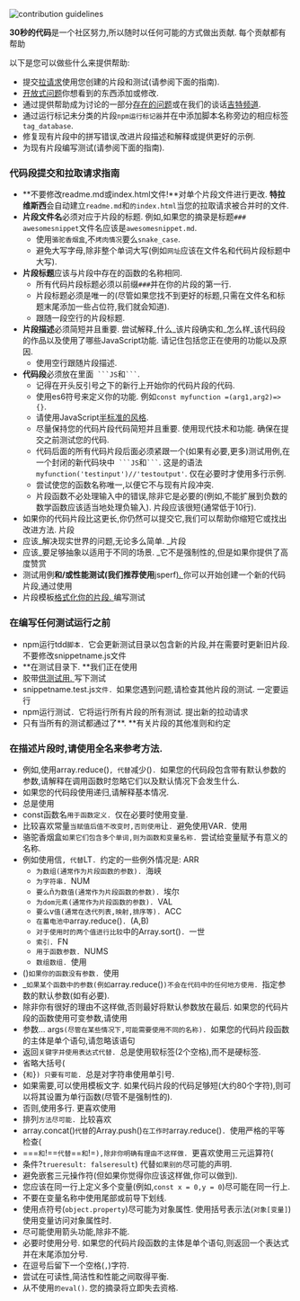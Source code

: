 ![contribution guidelines](https://i.imgur.com/8Wk9nat.png)

**30秒的代码**是一个社区努力,所以随时以任何可能的方式做出贡献. 每个贡献都有帮助

以下是您可以做些什么来提供帮助: 

-   提交[拉请求](https://github.com/Chalarangelo/30-seconds-of-code/pulls)使用您创建的片段和测试(请参阅下面的指南). 
-   [开放式问题](https://github.com/Chalarangelo/30-seconds-of-code/issues/new)你想看到的东西添加或修改. 
-   通过提供帮助成为讨论的一部分[存在的问题](https://github.com/Chalarangelo/30-seconds-of-code/issues)或在我们的谈话[吉特频道](https://gitter.im/30-seconds-of-code/Lobby). 
-   通过运行标记未分类的片段`npm运行标记器`并在中添加脚本名称旁边的相应标签`tag_database`. 
-   修复现有片段中的拼写错误,改进片段描述和解释或提供更好的示例. 
-   为现有片段编写测试(请参阅下面的指南). 

### 代码段提交和拉取请求指南

-   **不要修改readme.md或index.html文件!**对单个片段文件进行更改. **特拉维斯西**会自动建立`readme.md`和`的index.html`当您的拉取请求被合并时的文件. 
-   **片段文件名**必须对应于片段的标题. 例如,如果您的摘录是标题`### awesomesnippet`文件名应该是`awesomesnippet.md`. 
    -   使用`骆驼香烟盒`,不`烤肉情况`要么`snake_case`. 
    -   避免大写字母,除非整个单词大写(例如`网址`应该在文件名和代码片段标题中大写). 
-   **片段标题**应该与片段中存在的函数的名称相同. 
    -   所有代码片段标题必须以前缀`###`并在你的片段的第一行. 
    -   片段标题必须是唯一的(尽管如果您找不到更好的标题,只需在文件名和标题末尾添加一些占位符,我们就会知道). 
    -   跟随一段空行的片段标题. 
-   **片段描述**必须简短并且重要. 尝试解释_什么_该片段确实和_怎么样_该代码段的作品以及使用了哪些JavaScript功能. 请记住包括您正在使用的功能以及原因. 
    -   使用空行跟随片段描述. 
-   **代码段**必须放在里面```` ```JS````和```` ``` ````. 
    -   记得在开头反引号之下的新行上开始你的代码片段的代码. 
    -   使用es6符号来定义你的功能. 例如`const myfunction =(arg1,arg2)=> {}`. 
    -   请使用JavaScript[半标准的风格](https://github.com/Flet/semistandard). 
    -   尽量保持您的代码片段代码简短并且重要. 使用现代技术和功能. 确保在提交之前测试您的代码. 
    -   代码后面的所有代码片段后面必须紧跟一个(如果有必要,更多)测试用例,在一个封闭的新代码块中```` ```JS````和```` ``` ````. 这是的语法`myfunction('testinput')//'testoutput'`. 仅在必要时才使用多行示例. 
    -   尝试使您的函数名称唯一,以便它不与现有片段冲突. 
    -   片段函数不必处理输入中的错误,除非它是必要的(例如,不能扩展到负数的数学函数应该适当地处理负输入). 片段应该很短(通常低于10行). 
-   如果你的代码片段比这更长,你仍然可以提交它,我们可以帮助你缩短它或找出改进方法. 片段
-   应该_解决现实世界的问题,无论多么简单. _片段
-   应该_要足够抽象以适用于不同的场景. _它不是强制性的,但是如果你提供了高度赞赏
-   测试用例**和/或性能测试(我们推荐使用**jsperf[). ](https://jsperf.com/)你可以开始创建一个新的代码片段,通过使用
-   片段模板[格式化你的片段. ](snippet-template.md)编写测试

### 在编写任何测试运行之前

-   npm运行tdd`脚本. `它会更新测试目录以包含新的片段,并在需要时更新旧片段. 不要修改snippetname.js文件
-   **在测试目录下. **我们正在使用
-   胶带[供测试用. ](https://github.com/substack/tape)写下测试
-   snippetname.test.js`文件. `如果您遇到问题,请检查其他片段的测试. 一定要运行
-   npm运行测试`. `它将运行所有片段的所有测试. 提出新的拉动请求
-   只有当所有的测试都通过了**. **有关片段的其他准则和约定

### 在描述片段时,请使用全名来参考方法. 

-   例如,使用array.reduce()`, 代替`减少()`. `如果您的代码段包含带有默认参数的参数,请解释在调用函数时忽略它们以及默认情况下会发生什么. 
-   如果您的代码段使用递归,请解释基本情况. 
-   总是使用
-   const函数名`用于函数定义. `仅在必要时使用变量. 
-   比较喜欢常量`当赋值后值不改变时,否则使用`让`. `避免使用VAR`. `使用
-   骆驼香烟盒`如果它们包含多个单词,则为函数和变量名称. `尝试给变量赋予有意义的名称. 
-   例如使用信`, 代替`LT`. `约定的一些例外情况是: ARR
    -   `为数组(通常作为片段函数的参数). `海峡
    -   `为字符串. `NUM
    -   `要么`ñ`为数值(通常作为片段函数的参数). `埃尔
    -   `为dom元素(通常作为片段函数的参数). `VAL
    -   `要么`v`值(通常在迭代列表,映射,排序等). `ACC
    -   `在蓄电池中`array.reduce()`. `(A,B)
    -   `对于使用时的两个值进行比较`中的Array.sort()`. `一世
    -   `索引. `FN
    -   `用于函数参数. `NUMS
    -   `数组数组. `使用
-   ()`如果你的函数没有参数. `使用
-   \_`如果某个函数中的参数(例如`array.reduce()`)不会在代码中的任何地方使用. `指定参数的默认参数(如有必要). 
-   除非你有很好的理由不这样做,否则最好将默认参数放在最后. 如果您的代码片段的函数使用可变参数,请使用
-   参数... args`(尽管在某些情况下,可能需要使用不同的名称). `如果您的代码片段函数的主体是单个语句,请忽略该语句
-   返回`关键字并使用表达式代替. `总是使用软标签(2个空格),而不是硬标签. 
-   省略大括号(
-   {`和`}`) 只要有可能. `总是对字符串使用单引号. 
-   如果需要,可以使用模板文字. 如果代码片段的代码足够短(大约80个字符),则可以将其设置为单行函数(尽管不是强制性的). 
-   否则,使用多行. 更喜欢使用
-   排列`方法尽可能. `比较喜欢
-   array.concat()`代替`的Array.push()`在工作时`array.reduce()`. `使用严格的平等检查(
-   ===`和`!==`代替`==`和`!=`),除非你明确有理由不这样做. `更喜欢使用三元运算符(
-   条件?`trueresult: falseresult`) 代替`如果别的`尽可能的声明. 
-   避免嵌套三元操作符(但如果你觉得你应该这样做,你可以做到). 
-   您应该在同一行上定义多个变量(例如,`const x = 0,y = 0`)尽可能在同一行上. 
-   不要在变量名称中使用尾部或前导下划线. 
-   使用点符号(`object.property`)尽可能为对象属性. 使用括号表示法(`对象[变量]`)使用变量访问对象属性时. 
-   尽可能使用箭头功能,除非不能. 
-   必要时使用分号. 如果您的代码片段函数的主体是单个语句,则返回一个表达式并在末尾添加分号. 
-   在逗号后留下一个空格(`,`)字符. 
-   尝试在可读性,简洁性和性能之间取得平衡. 
-   从不使用`的eval()`. 您的摘录将立即失去资格. 